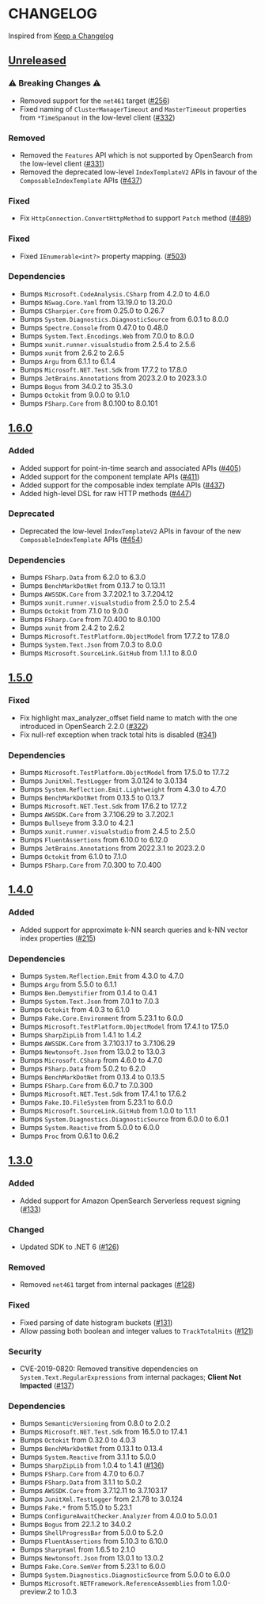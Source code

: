 # CHANGELOG
Inspired from [Keep a Changelog](https://keepachangelog.com/en/1.0.0/)

## [Unreleased]
### ⚠️ Breaking Changes ⚠️
- Removed support for the `net461` target ([#256](https://github.com/opensearch-project/opensearch-net/pull/256))
- Fixed naming of `ClusterManagerTimeout` and `MasterTimeout` properties from `*TimeSpanout` in the low-level client ([#332](https://github.com/opensearch-project/opensearch-net/pull/332))

### Removed
- Removed the `Features` API which is not supported by OpenSearch from the low-level client ([#331](https://github.com/opensearch-project/opensearch-net/pull/331))
- Removed the deprecated low-level `IndexTemplateV2` APIs in favour of the `ComposableIndexTemplate` APIs ([#437](https://github.com/opensearch-project/opensearch-net/pull/437))

### Fixed
- Fix `HttpConnection.ConvertHttpMethod` to support `Patch` method ([#489](https://github.com/opensearch-project/opensearch-net/pull/489))


### Fixed
- Fixed `IEnumerable<int?>` property mapping. ([#503](https://github.com/opensearch-project/opensearch-net/pull/503))


### Dependencies
- Bumps `Microsoft.CodeAnalysis.CSharp` from 4.2.0 to 4.6.0
- Bumps `NSwag.Core.Yaml` from 13.19.0 to 13.20.0
- Bumps `CSharpier.Core` from 0.25.0 to 0.26.7
- Bumps `System.Diagnostics.DiagnosticSource` from 6.0.1 to 8.0.0
- Bumps `Spectre.Console` from 0.47.0 to 0.48.0
- Bumps `System.Text.Encodings.Web` from 7.0.0 to 8.0.0
- Bumps `xunit.runner.visualstudio` from 2.5.4 to 2.5.6
- Bumps `xunit` from 2.6.2 to 2.6.5
- Bumps `Argu` from 6.1.1 to 6.1.4
- Bumps `Microsoft.NET.Test.Sdk` from 17.7.2 to 17.8.0
- Bumps `JetBrains.Annotations` from 2023.2.0 to 2023.3.0
- Bumps `Bogus` from 34.0.2 to 35.3.0
- Bumps `Octokit` from 9.0.0 to 9.1.0
- Bumps `FSharp.Core` from 8.0.100 to 8.0.101

## [1.6.0]
### Added
- Added support for point-in-time search and associated APIs ([#405](https://github.com/opensearch-project/opensearch-net/pull/405))
- Added support for the component template APIs ([#411](https://github.com/opensearch-project/opensearch-net/pull/411))
- Added support for the composable index template APIs ([#437](https://github.com/opensearch-project/opensearch-net/pull/437))
- Added high-level DSL for raw HTTP methods ([#447](https://github.com/opensearch-project/opensearch-net/pull/447))

### Deprecated
- Deprecated the low-level `IndexTemplateV2` APIs in favour of the new `ComposableIndexTemplate` APIs ([#454](https://github.com/opensearch-project/opensearch-net/pull/454))

### Dependencies
- Bumps `FSharp.Data` from 6.2.0 to 6.3.0
- Bumps `BenchMarkDotNet` from 0.13.7 to 0.13.11
- Bumps `AWSSDK.Core` from 3.7.202.1 to 3.7.204.12
- Bumps `xunit.runner.visualstudio` from 2.5.0 to 2.5.4
- Bumps `Octokit` from 7.1.0 to 9.0.0
- Bumps `FSharp.Core` from 7.0.400 to 8.0.100
- Bumps `xunit` from 2.4.2 to 2.6.2
- Bumps `Microsoft.TestPlatform.ObjectModel` from 17.7.2 to 17.8.0
- Bumps `System.Text.Json` from 7.0.3 to 8.0.0
- Bumps `Microsoft.SourceLink.GitHub` from 1.1.1 to 8.0.0

## [1.5.0]
### Fixed
- Fix highlight max_analyzer_offset field name to match with the one introduced in OpenSearch 2.2.0 ([#322](https://github.com/opensearch-project/opensearch-net/pull/322))
- Fix null-ref exception when track total hits is disabled ([#341](https://github.com/opensearch-project/opensearch-net/pull/341))

### Dependencies
- Bumps `Microsoft.TestPlatform.ObjectModel` from 17.5.0 to 17.7.2
- Bumps `JunitXml.TestLogger` from 3.0.124 to 3.0.134
- Bumps `System.Reflection.Emit.Lightweight` from 4.3.0 to 4.7.0
- Bumps `BenchMarkDotNet` from 0.13.5 to 0.13.7
- Bumps `Microsoft.NET.Test.Sdk` from 17.6.2 to 17.7.2
- Bumps `AWSSDK.Core` from 3.7.106.29 to 3.7.202.1
- Bumps `Bullseye` from 3.3.0 to 4.2.1
- Bumps `xunit.runner.visualstudio` from 2.4.5 to 2.5.0
- Bumps `FluentAssertions` from 6.10.0 to 6.12.0
- Bumps `JetBrains.Annotations` from 2022.3.1 to 2023.2.0
- Bumps `Octokit` from 6.1.0 to 7.1.0
- Bumps `FSharp.Core` from 7.0.300 to 7.0.400

## [1.4.0]
### Added
- Added support for approximate k-NN search queries and k-NN vector index properties ([#215](https://github.com/opensearch-project/opensearch-net/pull/215))

### Dependencies
- Bumps `System.Reflection.Emit` from 4.3.0 to 4.7.0
- Bumps `Argu` from 5.5.0 to 6.1.1
- Bumps `Ben.Demystifier` from 0.1.4 to 0.4.1
- Bumps `System.Text.Json` from 7.0.1 to 7.0.3
- Bumps `Octokit` from 4.0.3 to 6.1.0
- Bumps `Fake.Core.Environment` from 5.23.1 to 6.0.0
- Bumps `Microsoft.TestPlatform.ObjectModel` from 17.4.1 to 17.5.0
- Bumps `SharpZipLib` from 1.4.1 to 1.4.2
- Bumps `AWSSDK.Core` from 3.7.103.17 to 3.7.106.29
- Bumps `Newtonsoft.Json` from 13.0.2 to 13.0.3
- Bumps `Microsoft.CSharp` from 4.6.0 to 4.7.0
- Bumps `FSharp.Data` from 5.0.2 to 6.2.0
- Bumps `BenchMarkDotNet` from 0.13.4 to 0.13.5
- Bumps `FSharp.Core` from 6.0.7 to 7.0.300
- Bumps `Microsoft.NET.Test.Sdk` from 17.4.1 to 17.6.2
- Bumps `Fake.IO.FileSystem` from 5.23.1 to 6.0.0
- Bumps `Microsoft.SourceLink.GitHub` from 1.0.0 to 1.1.1
- Bumps `System.Diagnostics.DiagnosticSource` from 6.0.0 to 6.0.1
- Bumps `System.Reactive` from 5.0.0 to 6.0.0
- Bumps `Proc` from 0.6.1 to 0.6.2

## [1.3.0]
### Added
- Added support for Amazon OpenSearch Serverless request signing ([#133](https://github.com/opensearch-project/opensearch-net/pull/133))

### Changed
- Updated SDK to .NET 6 ([#126](https://github.com/opensearch-project/opensearch-net/pull/126))

### Removed
- Removed `net461` target from internal packages ([#128](https://github.com/opensearch-project/opensearch-net/pull/128))

### Fixed
- Fixed parsing of date histogram buckets ([#131](https://github.com/opensearch-project/opensearch-net/pull/131))
- Allow passing both boolean and integer values to `TrackTotalHits` ([#121](https://github.com/opensearch-project/opensearch-net/pull/121))

### Security
- CVE-2019-0820: Removed transitive dependencies on `System.Text.RegularExpressions` from internal packages; **Client Not Impacted** ([#137](https://github.com/opensearch-project/opensearch-net/pull/137))

### Dependencies
- Bumps `SemanticVersioning` from 0.8.0 to 2.0.2
- Bumps `Microsoft.NET.Test.Sdk` from 16.5.0 to 17.4.1
- Bumps `Octokit` from 0.32.0 to 4.0.3
- Bumps `BenchMarkDotNet` from 0.13.1 to 0.13.4
- Bumps `System.Reactive` from 3.1.1 to 5.0.0
- Bumps `SharpZipLib` from 1.0.4 to 1.4.1 ([#136](https://github.com/opensearch-project/opensearch-net/pull/136))
- Bumps `FSharp.Core` from 4.7.0 to 6.0.7
- Bumps `FSharp.Data` from 3.1.1 to 5.0.2
- Bumps `AWSSDK.Core` from 3.7.12.11 to 3.7.103.17
- Bumps `JunitXml.TestLogger` from 2.1.78 to 3.0.124
- Bumps `Fake.*` from 5.15.0 to 5.23.1
- Bumps `ConfigureAwaitChecker.Analyzer` from 4.0.0 to 5.0.0.1
- Bumps `Bogus` from 22.1.2 to 34.0.2
- Bumps `ShellProgressBar` from 5.0.0 to 5.2.0
- Bumps `FluentAssertions` from 5.10.3 to 6.10.0
- Bumps `SharpYaml` from 1.6.5 to 2.1.0
- Bumps `Newtonsoft.Json` from 13.0.1 to 13.0.2
- Bumps `Fake.Core.SemVer` from 5.23.1 to 6.0.0
- Bumps `System.Diagnostics.DiagnosticSource` from 5.0.0 to 6.0.0
- Bumps `Microsoft.NETFramework.ReferenceAssemblies` from 1.0.0-preview.2 to 1.0.3

[Unreleased]: https://github.com/opensearch-project/opensearch-net/compare/v1.6.0...main
[1.6.0]: https://github.com/opensearch-project/opensearch-net/compare/v1.5.0...v1.6.0
[1.5.0]: https://github.com/opensearch-project/opensearch-net/compare/v1.4.0...v1.5.0
[1.4.0]: https://github.com/opensearch-project/opensearch-net/compare/v1.3.0...v1.4.0
[1.3.0]: https://github.com/opensearch-project/opensearch-net/compare/v1.2.0...v1.3.0